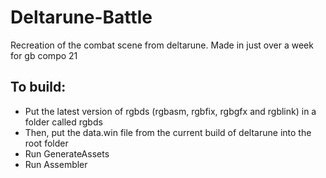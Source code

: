 # Deltarune-Battle

Recreation of the combat scene from deltarune. Made in just over a week for gb compo 21

## To build:
* Put the latest version of rgbds (rgbasm, rgbfix, rgbgfx and rgblink) in a folder called rgbds
* Then, put the data.win file from the current build of deltarune into the root folder
* Run GenerateAssets
* Run Assembler
